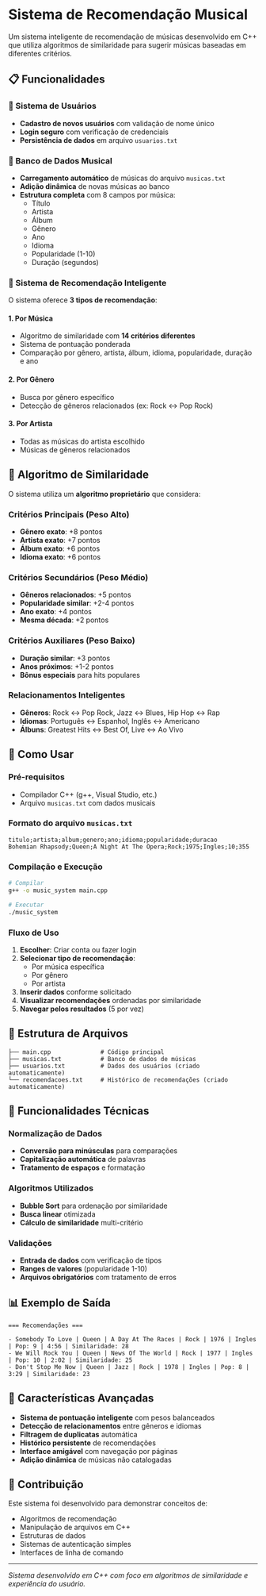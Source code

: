 # Sistema de Recomendação Musical

Um sistema inteligente de recomendação de músicas desenvolvido em C++ que utiliza algoritmos de similaridade para sugerir músicas baseadas em diferentes critérios.

## 📋 Funcionalidades

### 🔐 Sistema de Usuários
- **Cadastro de novos usuários** com validação de nome único
- **Login seguro** com verificação de credenciais
- **Persistência de dados** em arquivo `usuarios.txt`

### 🎵 Banco de Dados Musical
- **Carregamento automático** de músicas do arquivo `musicas.txt`
- **Adição dinâmica** de novas músicas ao banco
- **Estrutura completa** com 8 campos por música:
  - Título
  - Artista
  - Álbum
  - Gênero
  - Ano
  - Idioma
  - Popularidade (1-10)
  - Duração (segundos)

### 🤖 Sistema de Recomendação Inteligente

O sistema oferece **3 tipos de recomendação**:

#### 1. **Por Música**
- Algoritmo de similaridade com **14 critérios diferentes**
- Sistema de pontuação ponderada
- Comparação por gênero, artista, álbum, idioma, popularidade, duração e ano

#### 2. **Por Gênero**
- Busca por gênero específico
- Detecção de gêneros relacionados (ex: Rock ↔ Pop Rock)

#### 3. **Por Artista**
- Todas as músicas do artista escolhido
- Músicas de gêneros relacionados

## 🧠 Algoritmo de Similaridade

O sistema utiliza um **algoritmo proprietário** que considera:

### Critérios Principais (Peso Alto)
- **Gênero exato**: +8 pontos
- **Artista exato**: +7 pontos
- **Álbum exato**: +6 pontos
- **Idioma exato**: +6 pontos

### Critérios Secundários (Peso Médio)
- **Gêneros relacionados**: +5 pontos
- **Popularidade similar**: +2-4 pontos
- **Ano exato**: +4 pontos
- **Mesma década**: +2 pontos

### Critérios Auxiliares (Peso Baixo)
- **Duração similar**: +3 pontos
- **Anos próximos**: +1-2 pontos
- **Bônus especiais** para hits populares

### Relacionamentos Inteligentes
- **Gêneros**: Rock ↔ Pop Rock, Jazz ↔ Blues, Hip Hop ↔ Rap
- **Idiomas**: Português ↔ Espanhol, Inglês ↔ Americano
- **Álbuns**: Greatest Hits ↔ Best Of, Live ↔ Ao Vivo

## 🚀 Como Usar

### Pré-requisitos
- Compilador C++ (g++, Visual Studio, etc.)
- Arquivo `musicas.txt` com dados musicais

### Formato do arquivo `musicas.txt`
```
titulo;artista;album;genero;ano;idioma;popularidade;duracao
Bohemian Rhapsody;Queen;A Night At The Opera;Rock;1975;Ingles;10;355
```

### Compilação e Execução
```bash
# Compilar
g++ -o music_system main.cpp

# Executar
./music_system
```

### Fluxo de Uso

1. **Escolher**: Criar conta ou fazer login
2. **Selecionar tipo de recomendação**:
   - Por música específica
   - Por gênero
   - Por artista
3. **Inserir dados** conforme solicitado
4. **Visualizar recomendações** ordenadas por similaridade
5. **Navegar pelos resultados** (5 por vez)

## 📁 Estrutura de Arquivos

```
├── main.cpp              # Código principal
├── musicas.txt           # Banco de dados de músicas
├── usuarios.txt          # Dados dos usuários (criado automaticamente)
└── recomendacoes.txt     # Histórico de recomendações (criado automaticamente)
```

## 🔧 Funcionalidades Técnicas

### Normalização de Dados
- **Conversão para minúsculas** para comparações
- **Capitalização automática** de palavras
- **Tratamento de espaços** e formatação

### Algoritmos Utilizados
- **Bubble Sort** para ordenação por similaridade
- **Busca linear** otimizada
- **Cálculo de similaridade** multi-critério

### Validações
- **Entrada de dados** com verificação de tipos
- **Ranges de valores** (popularidade 1-10)
- **Arquivos obrigatórios** com tratamento de erros

## 📊 Exemplo de Saída

```
=== Recomendações ===

- Somebody To Love | Queen | A Day At The Races | Rock | 1976 | Ingles | Pop: 9 | 4:56 | Similaridade: 28
- We Will Rock You | Queen | News Of The World | Rock | 1977 | Ingles | Pop: 10 | 2:02 | Similaridade: 25
- Don't Stop Me Now | Queen | Jazz | Rock | 1978 | Ingles | Pop: 8 | 3:29 | Similaridade: 23
```

## 🎯 Características Avançadas

- **Sistema de pontuação inteligente** com pesos balanceados
- **Detecção de relacionamentos** entre gêneros e idiomas
- **Filtragem de duplicatas** automática
- **Histórico persistente** de recomendações
- **Interface amigável** com navegação por páginas
- **Adição dinâmica** de músicas não catalogadas

## 🤝 Contribuição

Este sistema foi desenvolvido para demonstrar conceitos de:
- Algoritmos de recomendação
- Manipulação de arquivos em C++
- Estruturas de dados
- Sistemas de autenticação simples
- Interfaces de linha de comando

---

*Sistema desenvolvido em C++ com foco em algoritmos de similaridade e experiência do usuário.*
